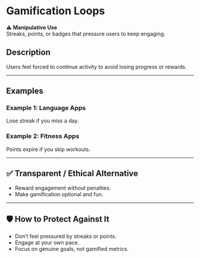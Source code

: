 # Gamification Loops

⚠️ **Manipulative Use**  
Streaks, points, or badges that pressure users to keep engaging.

## Description

Users feel forced to continue activity to avoid losing progress or rewards.

---

## Examples

### Example 1: Language Apps

Lose streak if you miss a day.

### Example 2: Fitness Apps

Points expire if you skip workouts.

---

## ✅ Transparent / Ethical Alternative

- Reward engagement without penalties.
- Make gamification optional and fun.

---

## 🛡️ How to Protect Against It

- Don’t feel pressured by streaks or points.
- Engage at your own pace.
- Focus on genuine goals, not gamified metrics.
